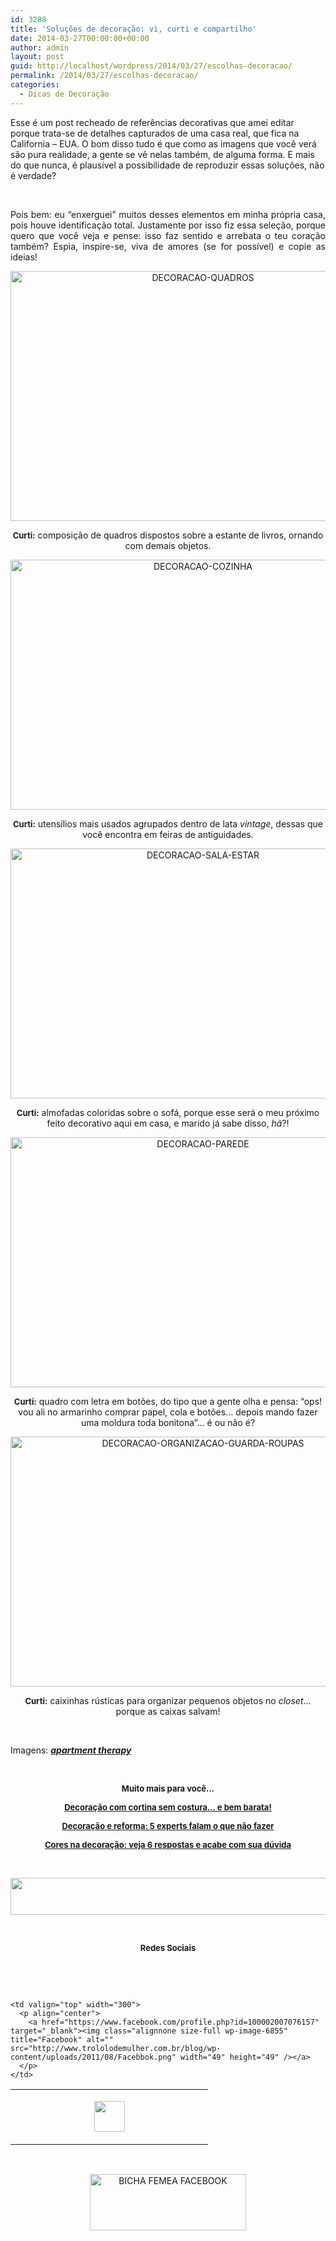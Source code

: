 ```yaml
---
id: 3288
title: 'Soluções de decoração: vi, curti e compartilho'
date: 2014-03-27T00:00:00+00:00
author: admin
layout: post
guid: http://localhost/wordpress/2014/03/27/escolhas-decoracao/
permalink: /2014/03/27/escolhas-decoracao/
categories:
  - Dicas de Decoração
---
```

Esse é um post recheado de referências decorativas que amei editar porque trata-se de detalhes capturados de uma casa real, que fica na California – EUA. O bom disso tudo é que como as imagens que você verá são pura realidade, a gente se vê nelas também, de alguma forma. E mais do que nunca, é plausível a possibilidade de reproduzir essas soluções, não é verdade?

&nbsp;

<p align="justify">
  Pois bem: eu “enxerguei” muitos desses elementos em minha própria casa, pois houve identificação total. Justamente por isso fiz essa seleção, porque quero que você veja e pense: isso faz sentido e arrebata o teu coração também? Espia, inspire-se, viva de amores (se for possível) e copie as ideias!
</p>

<!--more-->

<p align="center">
  <a href="http://www.trololodemulher.com.br/blog/wp-content/uploads/2014/03/DECORACAO-QUADROS.jpg"><img class="alignnone size-full wp-image-9988" alt="DECORACAO-QUADROS" src="http://www.trololodemulher.com.br/blog/wp-content/uploads/2014/03/DECORACAO-QUADROS.jpg" width="600" height="400" /></a>
</p>

<p align="center">
  <strong><span style="font-size: small;">Curti:</span></strong> composição de quadros dispostos sobre a estante de livros, ornando com demais objetos.
</p>

<p align="center">
  <a href="http://www.trololodemulher.com.br/blog/wp-content/uploads/2014/03/DECORACAO-COZINHA.jpg"><img class="alignnone size-full wp-image-9983" alt="DECORACAO-COZINHA" src="http://www.trololodemulher.com.br/blog/wp-content/uploads/2014/03/DECORACAO-COZINHA.jpg" width="600" height="400" /></a>
</p>

<p align="center">
  <span style="font-size: small;"><strong>Curti:</strong></span> utensílios mais usados agrupados dentro de lata <em>vintage</em>, dessas que você encontra em feiras de antiguidades.
</p>

<p align="center">
  <a href="http://www.trololodemulher.com.br/blog/wp-content/uploads/2014/03/DECORACAO-SALA-ESTAR.jpg"><img class="alignnone size-full wp-image-9989" alt="DECORACAO-SALA-ESTAR" src="http://www.trololodemulher.com.br/blog/wp-content/uploads/2014/03/DECORACAO-SALA-ESTAR.jpg" width="600" height="400" /></a>
</p>

<p align="center">
  <strong><span style="font-size: small;">Curti:</span></strong> almofadas coloridas sobre o sofá, porque esse será o meu próximo feito decorativo aqui em casa, e marido já sabe disso, <em>hã</em>?!
</p>

<p align="center">
  <a href="http://www.trololodemulher.com.br/blog/wp-content/uploads/2014/03/DECORACAO-PAREDE.jpg"><img class="alignnone size-full wp-image-9985" alt="DECORACAO-PAREDE" src="http://www.trololodemulher.com.br/blog/wp-content/uploads/2014/03/DECORACAO-PAREDE.jpg" width="600" height="400" /></a>
</p>

<p align="center">
  <strong><span style="font-size: small;">Curti:</span></strong> quadro com letra em botões, do tipo que a gente olha e pensa: “ops! vou ali no armarinho comprar papel, cola e botões… depois mando fazer uma moldura toda bonitona”… é ou não é?
</p>

<p align="center">
  <a href="http://www.trololodemulher.com.br/blog/wp-content/uploads/2014/03/DECORACAO-ORGANIZACAO-GUARDA-ROUPAS.jpg"><img class="alignnone size-full wp-image-9984" alt="DECORACAO-ORGANIZACAO-GUARDA-ROUPAS" src="http://www.trololodemulher.com.br/blog/wp-content/uploads/2014/03/DECORACAO-ORGANIZACAO-GUARDA-ROUPAS.jpg" width="600" height="400" /></a>
</p>

<p align="center">
  <strong><span style="font-size: small;">Curti:</span></strong> caixinhas rústicas para organizar pequenos objetos no <em>closet</em>… porque as caixas salvam!
</p>

&nbsp;

Imagens: **_<a href="http://www.apartmenttherapy.com/" target="_blank">apartment therapy</a>_**

&nbsp;

<p align="center">
  <strong><span style="font-size: small;">Muito mais para você…</span></strong>
</p>

<p align="center">
  <strong><a href="http://www.trololodemulher.com.br/2014/02/27/decoracao-cortina-sem-costura/"><span style="font-size: small;">Decoração com cortina sem costura… e bem barata!</span></a></strong>
</p>

<p align="center">
  <strong><a href="http://www.trololodemulher.com.br/2014/02/18/decoracao-reforma-dicas/"><span style="font-size: small;">Decoração e reforma: 5 experts falam o que não fazer</span></a></strong>
</p>

<p align="center">
  <strong><a href="http://www.trololodemulher.com.br/2014/02/13/cores-na-decoracao/"><span style="font-size: small;">Cores na decoração: veja 6 respostas e acabe com sua dúvida</span></a></strong>
</p>

&nbsp;

<p align="center">
  <a href="http://feedburner.google.com/fb/a/mailverify?uri=blogbichafemea&loc=pt_BR" target="_blank"><img class="alignnone size-full wp-image-8451" title="Assine o Bicha Fêmea grátis!" alt="" src="http://www.trololodemulher.com.br/blog/wp-content/uploads/2012/01/rodapé.png" width="600" height="59" /></a>
</p>

&nbsp;

<p align="center">
  <strong><span style="font-size: small;">Redes Sociais</span></strong>
</p>

&nbsp;

&nbsp;

<table width="600" border="0" cellspacing="0" cellpadding="2">
  <tr>
    <td valign="top" width="300">
      <p align="center">
        <a href="https://twitter.com/#%21/bichafemea" target="_blank"><img class="alignnone size-full wp-image-6857" title="Twitter" alt="" src="http://www.trololodemulher.com.br/blog/wp-content/uploads/2011/08/Twitter.png" width="49" height="49" /></a>
      </p>
    </td>
    
    <td valign="top" width="300">
      <p align="center">
        <a href="https://www.facebook.com/profile.php?id=100002007076157" target="_blank"><img class="alignnone size-full wp-image-6855" title="Facebook" alt="" src="http://www.trololodemulher.com.br/blog/wp-content/uploads/2011/08/Facebbok.png" width="49" height="49" /></a>
      </p>
    </td>
  </tr>
</table>

&nbsp;

<p style="text-align: center;">
  <a href="https://www.facebook.com/bichafemea" target="_blank"><img class="alignnone size-full wp-image-9849" alt="BICHA FEMEA FACEBOOK" src="http://www.trololodemulher.com.br/blog/wp-content/uploads/2014/01/BICHA-FEMEA-FACEBOOK1.png" width="250" height="90" /></a>
</p>